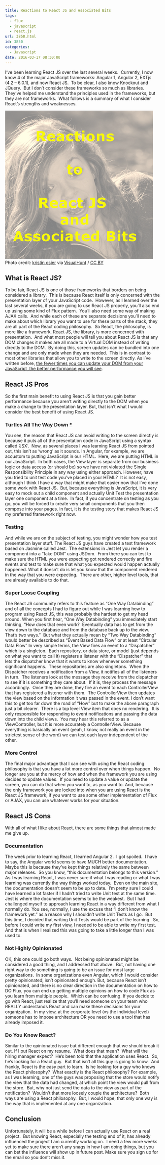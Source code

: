 ```yaml
---
title: Reactions to React JS and Associated Bits
tags:
  - flux
  - javascript
  - react.js
url: 3850.html
id: 3850
categories:
  - Javascript
date: 2016-03-17 08:30:00
---
```


I’ve been learning React JS over the last several weeks.  Currently, I now know 4 of the major JavaScript frameworks: Angular 1, Angular 2, EXTjs (4.2 – 6.0.1), and now React JS.  To be clear, I also know Knockout and JQuery.  But I don’t consider these frameworks so much as libraries.  They’ve helped me understand the principles used in the frameworks, but they are not frameworks.  What follows is a summary of what I consider React’s strengths and weaknesses.

![React JS](/uploads/2016/03/image-3.png "React JS") Photo credit: [kristin osier](//www.flickr.com/photos/steffen-fam-pics/5472880836/) via [VisualHunt](//visualhunt.com) / [CC BY](//creativecommons.org/licenses/by/2.0/)

What is React JS?
-----------------

To be fair, React JS is one of those frameworks that borders on being considered a library.  This is because React itself is only concerned with the presentation layer of your JavaScript code.  However, as I learned over the last several weeks, if you are going to use React JS properly, you’ll also end up using some kind of Flux pattern.  You’ll also need some way of making AJAX calls.  And while each of these are separate decisions you’ll need to make about which library you want to use for these parts of the stack, they are all part of the React coding philosophy.  So React, the philosophy, is more like a framework. React JS, the library, is more concerned with presentation.  And what most people will tell you about React JS is that any DOM changes it makes are all made to a Virtual DOM instead of writing directly to the DOM.  By doing this, screen updates can be bundled into one change and are only made when they are needed.  This is in contrast to most other libraries that allow you to write to the screen directly. As I’ve written before, [the fewer times you can update your DOM from your JavaScript, the better performance you will see](/javascript-performance-tweaks/).

React JS Pros
-------------

So the first main benefit to using React JS is that you gain better performance because you aren’t writing directly to the DOM when you make a change to the presentation layer. But, that isn’t what I would consider the best benefit of using React JS.

### Turtles All The Way Down [*](//en.wikipedia.org/wiki/Turtles_all_the_way_down)

You see, the reason that React JS can avoid writing to the screen directly is because it puts all of the presentation code in JavaScript using a syntax called ‘JSX’.  Now, as several places I was learning React JS from pointed out, this isn’t as ‘wrong’ as it sounds. In Angular, for example, we are accustom to putting JavaScript in our HTML.  Here, we are putting HTML in our JavaScript.  In both cases, the View layer is separate from our business logic or data access (or should be) so we have not violated the Single Responsibility Principle in any way using either approach. However, have you tried to unit test code you’ve placed in your HTML?  It is not easy, although I think I have a way that might make that easier now that I’ve done some work with React JS.  But, because everything is JavaScript, it is very easy to mock out a child component and actually Unit Test the presentation layer one component at a time.  In fact, if you concentrate on testing as you go, you will be forced to create very small components that you then compose into your pages. In fact, it is the testing story that makes React JS my preferred framework right now.

### Testing

And while we are on the subject of testing, you might wonder how you test presentation layer stuff. The React JS guys have created a test framework based on Jasmine called Jest.  The extensions in Jest let you render a component into a “fake DOM” using JSDom.  From there you can test to make sure the HTML you were expecting got rendered correctly and fire events and test to make sure that what you expected would happen actually happened. What it doesn’t do is let you know that the component rendered in the way that you were expecting.  There are other, higher level tools, that are already available to do that.

### Super Loose Coupling

The React JS community refers to this feature as “One Way Databinding” and of all the concepts I had to figure out while I was learning how to program using React JS, this was probably the hardest to get my head around. When you first hear, “One Way Databinding” you immediately start thinking, “How does that even work?  Eventually data has to get from the view down to the database and from the database back up to the view.  That’s two ways.”  But what they actually mean by “Two Way Databinding” would better be described as “Event Based Data Flow” or at least “Circular Data Flow” In very simple terms, the View fires an event to a “Dispatcher” which is a singleton.  Each repository, or data store, or model (just depends on what you want to call it) registers a listener with the “Dispatcher” that lets the dispatcher know that it wants to know whenever something significant happens.  These repositories are also singletons.  When the Dispatcher receives a notification from a View, it notifies all of the listeners in turn.  The listeners look at the message they receive from the dispatcher to see if it is something they care about.  If it is, they process the message accordingly.  Once they are done, they fire an event to each ControllerView that has registered a listener with them.  The ControllerView then updates the view based on the information it was passed in the event. I don’t want this to get too far down the road of “How” but to make the above paragraph just a bit clearer.  There is a top level View item that does no rendering.  It is only responsible for responding to event notifications and passing the data down into the child views.  You may hear this referred to as a ViewController, but it is more accurately a ControllerView. Because everything is basically an event (yeah, I know, not really an event in the strictest sense of the word) we can test each layer independent of the other.

### More Control

The final major advantage that I can see with using the React coding philosophy is that you have a lot more control over when things happen.  No longer are you at the mercy of how and when the framework you are using decides to update values.  If you need to update a value or update the screen, you can do that when you want to, as you want to. And, because the only framework you are locked into when you are using React is the React JS framework, if you want to use some other implementation of Flux or AJAX, you can use whatever works for your situation.

React JS Cons
-------------

With all of what I like about React, there are some things that almost made me give up.

### Documentation

The week prior to learning React, I learned Angular 2.  I got spoiled.  I have to say, the Angular world seems to have MUCH better documentation.  Maybe this is because they’ve kept things relatively the same between major releases.  So you know, “this documentation belongs to this version.”  As I was learning React, I was never sure if what I was reading or what I was learning was currently the way things worked today.  Even on the main site, the documentation doesn’t seem to be up to date.  I’m pretty sure I could have learned a lot faster if I hadn’t tried to write Unit test at the same time.  Jest is where the documentation seems to be the weakest.  But I had challenged myself to approach learning React in a way different from what I normally do. You see, normally, I use the excuse that “I don’t know the framework yet.” as a reason why I shouldn’t write Unit Tests as I go.  But this time, I decided that writing Unit Tests would be part of the learning.  So, before I could write my first view, I needed to be able to write my first test.  And that is when I realized this was going to take a little longer than I was used to.

### Not Highly Opinionated

OK, this one could go both ways.  Not being opinionated might be considered a good thing, and I addressed that above.  But, not having one right way to do something is going to be an issue for most large organizations.  In some organizations even Angular, which I would consider pretty opinionated, isn’t opinionated enough. But, because React isn’t opinionated, and there is no clear direction in the documentation on how to DO Flux, you can end up getting multiple opinions on how to code Flux as you learn from multiple people.  Which can be confusing. If you decide to go with React, just realize that you’ll need someone on your team who REALLY understands React and can make these decisions for your organization.  In my view, at the corporate level (vs the individual level) someone has to impose architecture OR you need to use a tool that has already imposed it.

### Do You Know React?

Similar to the opinionated issue but different enough that we should break it out. If I put React on my resume.  What does that mean?  What will the hiring manager expect?  He’s been told that the application uses React.  So, he’s looking for a React guy.  But that isn’t all this guy is going to know.  And frankly, React is the easy part to learn.  Is he looking for a guy who knows the React philosophy?  What exactly is the React philosophy? For example, as I was learning, one of the guys was proposing that the store would notify the view that the data had changed, at which point the view would pull from the store.  But, why not just send the data to the view as part of the notification?  Wouldn’t that more loosely couple the architecture?  Both ways are using a React philosophy.  But, I would hope, that only one way is the way that is implemented at any one organization.

Conclusion
----------

Unfortunately, it will be a while before I can actually use React on a real project.  But knowing React, especially the testing end of it, has already influenced the project I am currently working on.  I need a few more weeks yet to make sure there aren’t any snags in how I am doing things, but you can bet the influence will show up in future post. Make sure you sign up for the email so you don’t miss it.
